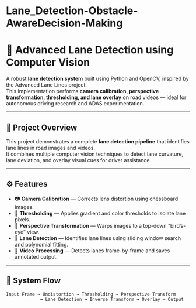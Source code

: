 # Lane_Detection-Obstacle-AwareDecision-Making
# 🚗 Advanced Lane Detection using Computer Vision

A robust **lane detection system** built using Python and OpenCV, inspired by the Advanced Lane Lines project.  
This implementation performs **camera calibration, perspective transformation, thresholding, and lane overlay** on road videos — ideal for autonomous driving research and ADAS experimentation.

---

## 🎯 Project Overview

This project demonstrates a complete **lane detection pipeline** that identifies lane lines in road images and videos.  
It combines multiple computer vision techniques to detect lane curvature, lane deviation, and overlay visual cues for driver assistance.

---

## ⚙️ Features

- 📷 **Camera Calibration** — Corrects lens distortion using chessboard images.  
- 🎨 **Thresholding** — Applies gradient and color thresholds to isolate lane pixels.  
- 🔁 **Perspective Transformation** — Warps images to a top-down “bird’s-eye” view.  
- 🧠 **Lane Detection** — Identifies lane lines using sliding window search and polynomial fitting.  
- 🎥 **Video Processing** — Detects lanes frame-by-frame and saves annotated output.

---

## 🧩 System Flow

```text
Input Frame → Undistortion → Thresholding → Perspective Transform
             → Lane Detection → Inverse Transform → Overlay → Output
